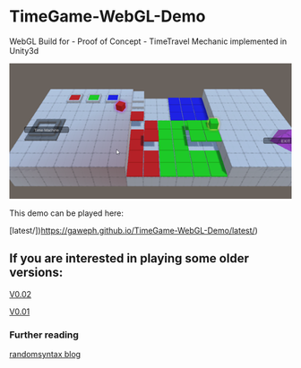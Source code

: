 # TimeGame-WebGL-Demo
WebGL Build for - Proof of Concept - TimeTravel Mechanic implemented in Unity3d

![V0.02](https://raw.githubusercontent.com/Gaweph/TimeGame-WebGL-Demo/master/V0.02/V0.02.png)

This demo can be played here:

[latest/])https://gaweph.github.io/TimeGame-WebGL-Demo/latest/)

## If you are interested in playing some older versions:
[V0.02](https://gaweph.github.io/TimeGame-WebGL-Demo/V0.02/)

[V0.01](https://gaweph.github.io/TimeGame-WebGL-Demo/V0.01/)

### Further reading
[randomsyntax blog](http://blog.randomsyntax.net/categories/Gamedev/Timegame/)
